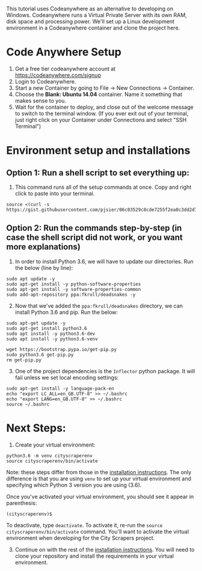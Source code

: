 This tutorial uses Codeanywhere as an alternative to developing on Windows. Codeanywhere runs a Virtual Private Server with its own RAM, disk space and processing power. 
We'll set up a Linux development environment in a Codeanywhere container and clone the project here.

# Code Anywhere Setup
1. Get a free tier codeanywhere account at https://codeanywhere.com/signup
2. Login to Codeanywhere.
3. Start a new Container by going to File -> New Connections -> Container.
4. Choose the **Blank: Ubuntu 14.04** container. Name it something that makes sense to you.
5. Wait for the container to deploy, and close out of the welcome message to switch to the terminal window. (If you ever exit out of your terminal, just right click on your Container under Connections and select "SSH Terminal")

# Environment setup and installations
## Option 1: Run a shell script to set everything up:
1. This command runs all of the setup commands at once. Copy and right click to paste into your terminal.
```
source <(curl -s https://gist.githubusercontent.com/pjsier/06c03529c8cde7255f2ea0c3dd2d7e7c/raw/9784f283f32073d5e2a83f90b31d70f8b9e0111b/city_scrapers_setup.sh)
```

## Option 2: Run the commands step-by-step (in case the shell script did not work, or you want more explanations)
1. In order to install Python 3.6, we will have to update our directories. Run the below (line by line):

```
sudo apt update -y
sudo apt-get install -y python-software-properties
sudo apt-get install -y software-properties-common
sudo add-apt-repository ppa:fkrull/deadsnakes -y
```

2. Now that we've added the `ppa:fkrull/deadsnakes` directory, we can install Python 3.6 and pip. Run the below:

```
sudo apt-get update -y
sudo apt-get install python3.6
sudo apt install -y python3.6-dev
sudo apt install -y python3.6-venv

wget https://bootstrap.pypa.io/get-pip.py
sudo python3.6 get-pip.py
rm get-pip.py
```

3. One of the project dependencies is the `Inflector` python package. It will fail unless we set local encoding settings:

```
sudo apt-get install -y language-pack-en
echo "export LC_ALL=en_GB.UTF-8" >> ~/.bashrc
echo "export LANG=en_GB.UTF-8" >> ~/.bashrc
source ~/.bashrc
```

# Next Steps: 

1. Create your virtual environment: 

```
python3.6 -m venv cityscraperenv
source cityscraperenv/bin/activate
```
Note: these steps differ from those in the [installation instructions](https://github.com/City-Bureau/city-scrapers/blob/master/docs/02_installation.md). The only difference is that you are using `venv` to set up your virtual environment and specifying which Python 3 version you are using (3.6).

Once you've activated your virtual environment, you should see it appear in parenthesis: 

```
(cityscraperenv)$
```
To deactivate, type `deactivate`. To activate it, re-run the `source cityscraperenv/bin/activate` command. You'll want to activate the virtual environment when developing for the City Scrapers project.

3. Continue on with the rest of the [installation instructions](https://github.com/City-Bureau/city-scrapers/blob/master/docs/02_installation.md). You will need to clone your repository and install the requirements in your virtual environment. 
